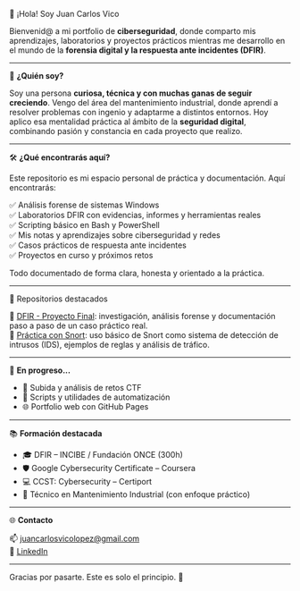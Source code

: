 👋 ¡Hola! Soy Juan Carlos Vico

Bienvenid@ a mi portfolio de **ciberseguridad**, donde comparto mis aprendizajes, laboratorios y proyectos prácticos mientras me desarrollo en el mundo de la **forensia digital y la respuesta ante incidentes (DFIR)**.

---

🧠 **¿Quién soy?**

Soy una persona **curiosa, técnica y con muchas ganas de seguir creciendo**. Vengo del área del mantenimiento industrial, donde aprendí a resolver problemas con ingenio y adaptarme a distintos entornos. Hoy aplico esa mentalidad práctica al ámbito de la **seguridad digital**, combinando pasión y constancia en cada proyecto que realizo.

---

🛠️ **¿Qué encontrarás aquí?**

Este repositorio es mi espacio personal de práctica y documentación. Aquí encontrarás:

✅ Análisis forense de sistemas Windows  
✅ Laboratorios DFIR con evidencias, informes y herramientas reales  
✅ Scripting básico en Bash y PowerShell  
✅ Mis notas y aprendizajes sobre ciberseguridad y redes  
✅ Casos prácticos de respuesta ante incidentes  
✅ Proyectos en curso y próximos retos  

Todo documentado de forma clara, honesta y orientado a la práctica.

---

🔗 Repositorios destacados

📁 [DFIR - Proyecto Final](./DFIR-Proyecto-Final): investigación, análisis forense y documentación paso a paso de un caso práctico real.  
📁 [Práctica con Snort](./Practicas/Snort): uso básico de Snort como sistema de detección de intrusos (IDS), ejemplos de reglas y análisis de tráfico.  

---

🚀 **En progreso...**

* 🔎 Subida y análisis de retos CTF
* 📘 Scripts y utilidades de automatización
* 🌐 Portfolio web con GitHub Pages

---

📚 **Formación destacada**

* 🎓 DFIR – INCIBE / Fundación ONCE (300h)
* 🛡️ Google Cybersecurity Certificate – Coursera
* 💻 CCST: Cybersecurity – Certiport
* 🔧 Técnico en Mantenimiento Industrial (con enfoque práctico)

---

🌐 **Contacto**

📫 [juancarlosvicolopez@gmail.com](mailto:juancarlosvicolopez@gmail.com)  
🔗 [LinkedIn](https://www.linkedin.com/in/juan-carlos-v-602a43102)

---

Gracias por pasarte. Este es solo el principio. 👣

